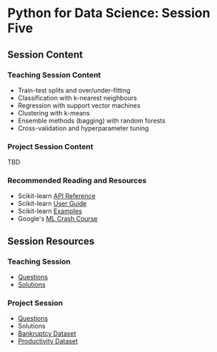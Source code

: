 # Python for Data Science: Session Five

## Session Content

### Teaching Session Content

- Train-test splits and over/under-fitting
- Classification with k-nearest neighbours
- Regression with support vector machines
- Clustering with k-means
- Ensemble methods (bagging) with random forests
- Cross-validation and hyperparameter tuning

### Project Session Content

TBD

### Recommended Reading and Resources

- Scikit-learn [API Reference](https://scikit-learn.org/stable/modules/classes.html)
- Scikit-learn [User Guide](https://scikit-learn.org/stable/user_guide.html#)
- Scikit-learn [Examples](https://scikit-learn.org/stable/auto_examples/index.html)
- Google's [ML Crash Course](https://developers.google.com/machine-learning/crash-course)

## Session Resources

### Teaching Session

- [Questions](https://github.com/warwickdatasciencesociety/python-for-data-science/blob/master/session-five/session-five-teaching-questions.ipynb?raw=true)
- [Solutions](https://github.com/warwickdatasciencesociety/python-for-data-science/blob/master/session-five/session-five-teaching-solutions.ipynb)

### Project Session

- [Questions](https://github.com/warwickdatasciencesociety/python-for-data-science/blob/master/session-five/session-five-project-questions.ipynb?raw=true)
- Solutions
- [Bankruptcy Dataset](https://raw.githubusercontent.com/warwickdatasciencesociety/python-for-data-science/master/session-five/data/bankruptcy.csv)
- [Productivity Dataset](https://raw.githubusercontent.com/warwickdatasciencesociety/python-for-data-science/master/session-five/data/garments_worker_productivity.csv)

